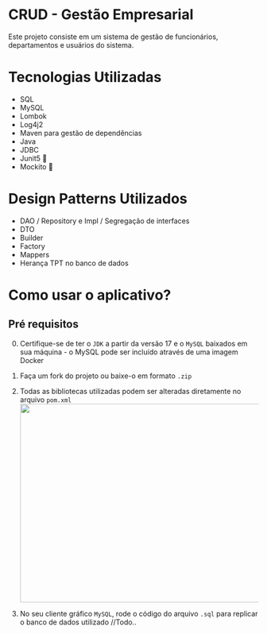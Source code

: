# CRUD - Gestão Empresarial
Este projeto consiste em um sistema de gestão de funcionários, departamentos e usuários do sistema.

# Tecnologias Utilizadas
- SQL
- MySQL
- Lombok
- Log4j2
- Maven para gestão de dependências
- Java
- JDBC
- Junit5 🚧
- Mockito 🚧

# Design Patterns Utilizados
- DAO / Repository e Impl / Segregação de interfaces
- DTO
- Builder
- Factory
- Mappers
- Herança TPT no banco de dados

# Como usar o aplicativo?
## Pré requisitos

0. Certifique-se de ter o `JDK` a partir da versão 17 e o `MySQL` baixados em sua máquina - o MySQL pode ser incluído através de uma imagem Docker
1. Faça um fork do projeto ou baixe-o em formato `.zip`

2. Todas as bibliotecas utilizadas podem ser alteradas diretamente no arquivo `pom.xml`
<img src='https://github.com/RayanArgolo03/crud-jdbc-mysql-1/assets/113947677/e9d105ac-91e8-433b-b6d5-0ac4a786a1f2' width='600' height='400'></img>

3. No seu cliente gráfico `MySQL`, rode o código do arquivo `.sql` para replicar o banco de dados utilizado
//Todo..
